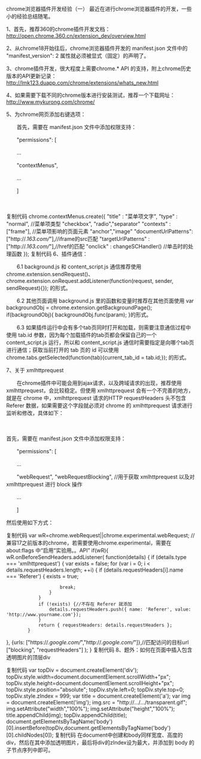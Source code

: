 chrome浏览器插件开发经验（一）
最近在进行chrome浏览器插件的开发，一些小的经验总结随笔。

1、首先，推荐360的chrome插件开发文档：http://open.chrome.360.cn/extension_dev/overview.html

2、从chrome18开始往后，chrome浏览器插件开发的 manifest.json 文件中的 "manifest_version": 2 属性就必须被显式（固定）的声明了。

3、chrome插件开发，很大程度上需要chrome.* API 的支持，附上chrome历史版本的API更新记录：http://lmk123.duapp.com/chrome/extensions/whats_new.html

4、如果需要下载不同的chrome版本进行安装测试，推荐一个下载网址：http://www.mykurong.com/chrome/

5、为chrome网页添加右键选项：

　　首先，需要在 manifest.json 文件中添加权限支持：

　　"permissions": [

　　...

　　"contextMenus",

　　...

　　]

　　

复制代码
chrome.contextMenus.create({
"title" : "菜单项文字",
"type" : "normal", //菜单项类型 "checkbox", "radio","separator"
"contexts" : ["frame"], //菜单项影响的页面元素 "anchor","image"
"documentUrlPatterns":["http://*.163.com/*"],//iframe的src匹配
"targetUrlPatterns" : ["http://*.163.com/*"],//href的匹配
"onclick" : changeSCHandler() //单击时的处理函数
});
复制代码
6、插件通信：

　　6.1 background.js 和 content_script.js 通信推荐使用 chrome.extension.sendRequest()、chrome.extension.onRequest.addListener(function(request, sender, sendRequest){}); 的形式。

　　6.2 其他页面调用 background.js 里的函数和变量时推荐在其他页面使用 var backgroundObj = chrome.extension.getBackgroundPage(); if(backgroundObj){ backgroundObj.func(param); }的形式。

　　6.3 如果插件运行中会有多个tab页同时打开和加载，则需要注意通信过程中使用 tab.id 参数，因为每个加载插件的tab页都会保留自己的一个 content_script.js 运行，所以和 content_script.js 通信时需要指定是向哪个tab页进行通信；获取当前打开的 tab 页的 id 可以使用 chrome.tabs.getSelected(function(tab){current_tab_id = tab.id;}); 的形式。

7、关于 xmlhttprequest

　　在chrome插件中可能会用到ajax请求，以及跨域请求的出现，推荐使用 xmlhttprequest，会比较稳定。但使用 xmlhttprequest 会有一个不完善的地方，就是在 chrome 中，xmlhttprequest 请求的HTTP requestHeaders 头不包含 Referer 数据，如果需要这个字段就必须对 chrome 的 xmlhttprequest 请求进行监听和修改，具体如下：

　　

首先，需要在 manifest.json 文件中添加权限支持：

　　"permissions": [

　　...

　　"webRequest", "webRequestBlocking",  //用于获取 xmlhttprequest 以及对 xmlhttprequest 进行 block 操作

　　...

　　]

然后使用如下方式：

复制代码
var wR=chrome.webRequest||chrome.experimental.webRequest; //兼容17之前版本的chrome，若需要使用chrome.experimental，需要在 about:flags 中“启用“实验用。。API”
if(wR){
    wR.onBeforeSendHeaders.addListener(
        function(details) {
            if (details.type === 'xmlhttprequest') {
                var exists = false;
                for (var i = 0; i < details.requestHeaders.length; ++i) {
                    if (details.requestHeaders[i].name === 'Referer') {
                        exists = true;
                        
                        break;
                    }
                }
                if (!exists) {//不存在 Referer 就添加
                    details.requestHeaders.push({ name: 'Referer', value: 'http://www.yourname.com'});
                }
                return { requestHeaders: details.requestHeaders };
            }
},
        {urls: ["https://*.google.com/*","http://*.google.com/*"]},//匹配访问的目标url
        ["blocking", "requestHeaders"]
    );
}
复制代码
8、题外：如何在页面中插入包含透明图片的顶层div

复制代码
var topDiv = document.createElement('div');
        topDiv.style.width=document.documentElement.scrollWidth+"px";
        topDiv.style.height=document.documentElement.scrollHeight+"px";
        topDiv.style.position="absolute";
        topDiv.style.left=0;
        topDiv.style.top=0;
        topDiv.style.zIndex = 999;
        var title = document.createElement('a');
        var img = document.createElement('img');
        img.src = "http://.../.../transparent.gif";
        img.setAttribute("width","100%");
        img.setAttribute("height","100%");
        title.appendChild(img);
        topDiv.appendChild(title);
        document.getElementsByTagName('body')[0].insertBefore(topDiv,document.getElementsByTagName('body')[0].childNodes[0]);
复制代码
在document中创建和body同样宽度、高度的div，然后在其中添加透明图片，最后将div的zIndex设为最大，并添加到 body 的子节点序列中即可。
